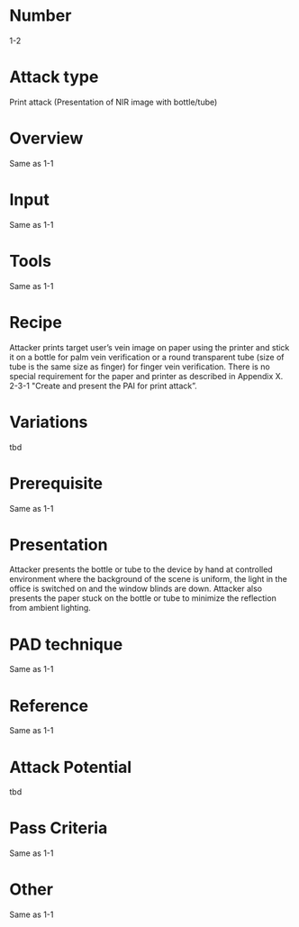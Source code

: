 Number
=======
1-2 

Attack type
===========
Print attack (Presentation of NIR image with bottle/tube)

Overview
========
Same as 1-1

Input
======
Same as 1-1

Tools
=====
Same as 1-1

Recipe
======
Attacker prints target user’s vein image on paper using the printer and stick it on a bottle 
for palm vein verification or a round transparent tube (size of tube is the same size as finger) 
for finger vein verification. There is no special requirement for the paper and printer as 
described in Appendix X. 2-3-1 "Create and present the PAI for print attack”. 

Variations
==========
tbd

Prerequisite
============
Same as 1-1

Presentation
============
Attacker presents the bottle or tube to the device by hand at controlled 
environment where the background of the scene is uniform, the light in the 
office is switched on and the window blinds are down. Attacker also presents 
the paper stuck on the bottle or tube to minimize the reflection from ambient 
lighting.

PAD technique
=============
Same as 1-1

Reference
=========
Same as 1-1

Attack Potential
================
tbd

Pass Criteria
=============
Same as 1-1

Other
=====
Same as 1-1
